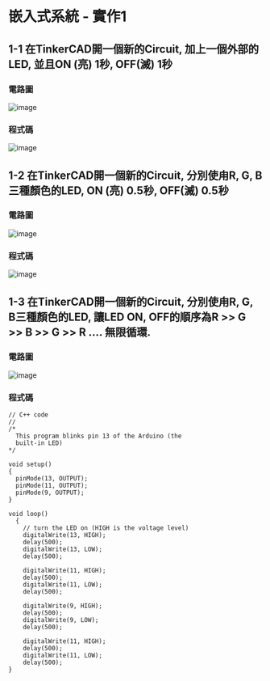 # 嵌入式系統 - 實作1

## 1-1 在TinkerCAD開一個新的Circuit, 加上一個外部的LED, 並且ON (亮) 1秒, OFF(滅) 1秒
### 電路圖
![image](https://user-images.githubusercontent.com/89329256/131238297-480570e7-5b0d-44f3-862a-fa1f91fbf553.png)
### 程式碼
![image](https://user-images.githubusercontent.com/89329256/131239891-b1ed5e67-f865-4076-801f-b432324896db.png)

## 1-2 在TinkerCAD開一個新的Circuit, 分別使甪R, G, B三種顏色的LED, ON (亮) 0.5秒, OFF(滅) 0.5秒
### 電路圖
![image](https://user-images.githubusercontent.com/89329256/131240011-c1bd3878-f255-4184-88f9-e84a71a80b5e.png)
### 程式碼
![image](https://user-images.githubusercontent.com/89329256/131240022-abfcf4db-0db2-4034-847d-250f93398258.png)

## 1-3 在TinkerCAD開一個新的Circuit, 分別使甪R, G, B三種顏色的LED, 讓LED ON, OFF的順序為R >> G >> B >> G >> R .... 無限循環.
### 電路圖
![image](https://user-images.githubusercontent.com/89329256/131240289-4c45c08c-b40c-4194-a6b5-b59f62ff4316.png)
### 程式碼
```
// C++ code
//
/*
  This program blinks pin 13 of the Arduino (the
  built-in LED)
*/

void setup()
{
  pinMode(13, OUTPUT);
  pinMode(11, OUTPUT);
  pinMode(9, OUTPUT);
}

void loop()
  {
    // turn the LED on (HIGH is the voltage level)
    digitalWrite(13, HIGH);
    delay(500);
  	digitalWrite(13, LOW);
  	delay(500);
  	
  	digitalWrite(11, HIGH);
    delay(500);
  	digitalWrite(11, LOW);
  	delay(500);

  	digitalWrite(9, HIGH);
    delay(500);
  	digitalWrite(9, LOW);
  	delay(500);
  
  	digitalWrite(11, HIGH);
    delay(500);
  	digitalWrite(11, LOW);
  	delay(500);
}
```
